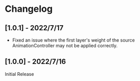 # Changelog

## [1.0.1] - 2022/7/17
- Fixed an issue where the first layer's weight of the source AnimationController may not be applied correctly.

## [1.0.0] - 2022/7/16

Initial Release
